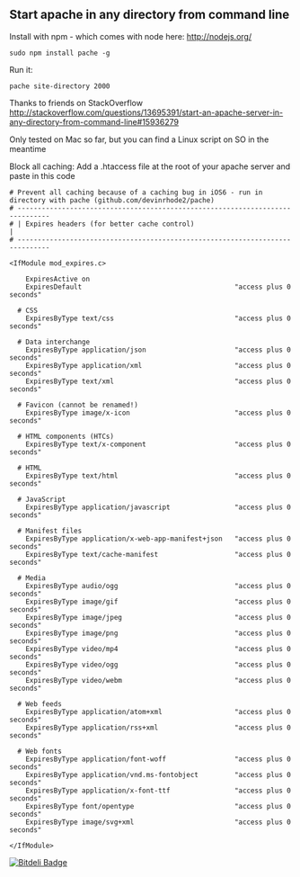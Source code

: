 ## Start apache in any directory from command line

Install with npm - which comes with node here: http://nodejs.org/
```
sudo npm install pache -g
```
Run it:
```
pache site-directory 2000
```

Thanks to friends on StackOverflow
http://stackoverflow.com/questions/13695391/start-an-apache-server-in-any-directory-from-command-line#15936279

Only tested on Mac so far, but you can find a Linux script on SO in the meantime


Block all caching: Add a .htaccess file at the root of your apache server and paste in this code
```
# Prevent all caching because of a caching bug in iOS6 - run in directory with pache (github.com/devinrhode2/pache)
# ------------------------------------------------------------------------------
# | Expires headers (for better cache control)                                 |
# ------------------------------------------------------------------------------

<IfModule mod_expires.c>

    ExpiresActive on
    ExpiresDefault                                      "access plus 0 seconds"

  # CSS
    ExpiresByType text/css                              "access plus 0 seconds"

  # Data interchange
    ExpiresByType application/json                      "access plus 0 seconds"
    ExpiresByType application/xml                       "access plus 0 seconds"
    ExpiresByType text/xml                              "access plus 0 seconds"

  # Favicon (cannot be renamed!)
    ExpiresByType image/x-icon                          "access plus 0 seconds"

  # HTML components (HTCs)
    ExpiresByType text/x-component                      "access plus 0 seconds"

  # HTML
    ExpiresByType text/html                             "access plus 0 seconds"

  # JavaScript
    ExpiresByType application/javascript                "access plus 0 seconds"

  # Manifest files
    ExpiresByType application/x-web-app-manifest+json   "access plus 0 seconds"
    ExpiresByType text/cache-manifest                   "access plus 0 seconds"

  # Media
    ExpiresByType audio/ogg                             "access plus 0 seconds"
    ExpiresByType image/gif                             "access plus 0 seconds"
    ExpiresByType image/jpeg                            "access plus 0 seconds"
    ExpiresByType image/png                             "access plus 0 seconds"
    ExpiresByType video/mp4                             "access plus 0 seconds"
    ExpiresByType video/ogg                             "access plus 0 seconds"
    ExpiresByType video/webm                            "access plus 0 seconds"

  # Web feeds
    ExpiresByType application/atom+xml                  "access plus 0 seconds"
    ExpiresByType application/rss+xml                   "access plus 0 seconds"

  # Web fonts
    ExpiresByType application/font-woff                 "access plus 0 seconds"
    ExpiresByType application/vnd.ms-fontobject         "access plus 0 seconds"
    ExpiresByType application/x-font-ttf                "access plus 0 seconds"
    ExpiresByType font/opentype                         "access plus 0 seconds"
    ExpiresByType image/svg+xml                         "access plus 0 seconds"

</IfModule>
```


[![Bitdeli Badge](https://d2weczhvl823v0.cloudfront.net/devinrhode2/pache/trend.png)](https://bitdeli.com/free "Bitdeli Badge")

